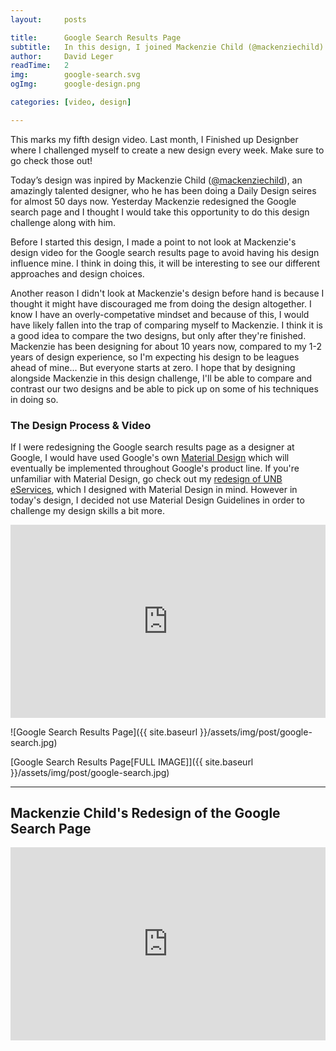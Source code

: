 ```yaml
---
layout:     posts

title:      Google Search Results Page
subtitle:   In this design, I joined Mackenzie Child (@mackenziechild) in his Daily Design series, and redesigned the Google search results page.
author:     David Leger
readTime:   2
img:        google-search.svg
ogImg:      google-design.png

categories: [video, design]

---
```


This marks my fifth design video. Last month, I Finished up Designber where I challenged myself to create a new design every week. Make sure to go check those out!

Today’s design was inpired by Mackenzie Child ([@mackenziechild](http://www.twitter.com/mackenziechild)), an amazingly talented designer, who he has been doing a Daily Design seires for almost 50 days now. Yesterday Mackenzie redesigned the Google search page and I thought I would take this opportunity to do this design challenge along with him.

Before I started this design, I made a point to not look at Mackenzie's design video for the Google search results page to avoid having his design influence mine. I think in doing this, it will be interesting to see our different approaches and design choices.

Another reason I didn't look at Mackenzie's design before hand is because I thought it might have discouraged me from doing the design altogether. I know I have an overly-competative mindset and because of this, I would have likely fallen into the trap of comparing myself to Mackenzie. I think it is a good idea to compare the two designs, but only after they're finished. Mackenzie has been designing for about 10 years now, compared to my 1-2 years of design experience, so I'm expecting his design to be leagues ahead of mine... But everyone starts at zero. I hope that by designing alongside Mackenzie in this design challenge, I'll be able to compare and contrast our two designs and be able to pick up on some of his techniques in doing so.

### The Design Process & Video

If I were redesigning the Google search results page as a designer at Google, I would have used Google's own [Material Design](https://www.google.com/design/spec/material-design/introduction.html) which will eventually be implemented throughout Google's product line. If you're unfamiliar with Material Design, go check out my [redesign of UNB eServices](http://localhost:3000/video/design/2015/12/22/UNB-eServices.html), which I designed with Material Design in mind. However in today's design, I decided not use Material Design Guidelines in order to challenge my design skills a bit more.

<div style="position: relative; padding-bottom: 56.25%; padding-top: 25px; height: 0;">
    <iframe style="position: absolute; top: 0; left: 0; width: 100%; height: 100%;" width="100%" height="auto" src="https://www.youtube.com/embed/HsnSc53YYEQ?rel=0&amp;showinfo=0" frameborder="0" allowfullscreen></iframe>
</div>

![Google Search Results Page]({{ site.baseurl }}/assets/img/post/google-search.jpg)

[Google Search Results Page[FULL IMAGE]]({{ site.baseurl }}/assets/img/post/google-search.jpg)

***

## Mackenzie Child's Redesign of the Google Search Page

<div style="position: relative; padding-bottom: 56.25%; padding-top: 25px; height: 0;">
    <iframe style="position: absolute; top: 0; left: 0; width: 100%; height: 100%;" width="100%" height="auto" src="https://www.youtube.com/embed/YpEvWM9c-zY?rel=0&amp;showinfo=0" frameborder="0" allowfullscreen></iframe>
</div>